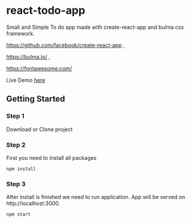# react-todo-app
Small and Simple To do app made with create-react-app and bulma css framework.

https://github.com/facebook/create-react-app ,

https://bulma.io/ ,

https://fontawesome.com/


Live Demo [here](https://zekabass-react-todo-app.herokuapp.com/)
## Getting Started

### Step 1

Download or Clone project

### Step 2

First you need to install all packages
```
npm install
```

### Step 3

After install is finished we need to run application.
App will be served on http://localhost:3000.
```
npm start
```
